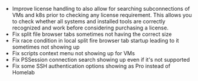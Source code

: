 - Improve license handling to also allow for searching subconnections of VMs and k8s prior to checking any license requirement. This allows you to check whether all systems and installed tools are correctly recognized and work before considering purchasing a license.
- Fix split file browser tabs sometimes not having the correct size
- Fix race condition in local split fire browser tab startup leading to it sometimes not showing up
- Fix scripts context menu not showing up for VMs
- Fix PSSession connection search showing up even if it's not supported
- Fix some SSH authentication options showing as Pro instead of Homelab
